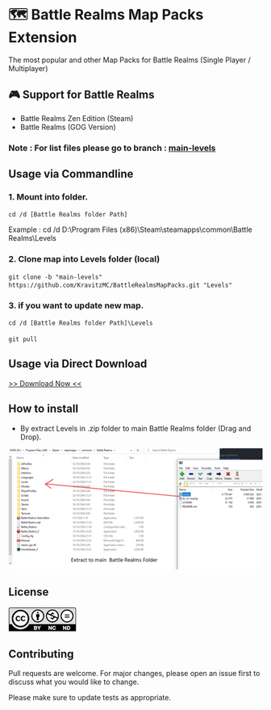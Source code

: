 # 🗺 Battle Realms Map Packs Extension 

 The most popular and other Map Packs for Battle Realms (Single Player / Multiplayer)
 
## 🎮 Support for Battle Realms 

- Battle Realms Zen Edition (Steam)
- Battle Realms (GOG Version)

### Note : For list files please go to branch : [main-levels](https://github.com/KravitzMC/BattleRealmsMapPacks/tree/main-levels)

## Usage via Commandline

### 1. Mount into folder.
```
cd /d [Battle Realms folder Path]
```
Example :  cd /d D:\Program Files (x86)\Steam\steamapps\common\Battle Realms\Levels


### 2. Clone map into Levels folder (local)
```
git clone -b "main-levels" https://github.com/KravitzMC/BattleRealmsMapPacks.git "Levels"
```

### 3. if you want to update new map.
```
cd /d [Battle Realms folder Path]\Levels

git pull
```

## Usage via Direct Download

[>> Download Now << ](https://github.com/KravitzMC/BattleRealmsMapPacks/archive/refs/heads/main-levels.zip)

## How to install

- By extract Levels in .zip folder to main Battle Realms folder (Drag and Drop).

![](https://raw.githubusercontent.com/KravitzMC/BattleRealmsMapPacks/main/toturial.png)


## License 
[![License: CC BY-NC-ND 4.0](https://raw.githubusercontent.com/KravitzMC/BattleRealmsMapPacks/main/byncnd.png)](https://creativecommons.org/licenses/by-nc-nd/4.0/)

## Contributing
Pull requests are welcome. For major changes, please open an issue first to discuss what you would like to change.

Please make sure to update tests as appropriate.

